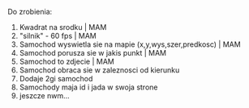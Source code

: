 Do zrobienia:
1. Kwadrat na srodku | MAM
2. "silnik" - 60 fps | MAM
3. Samochod wyswietla sie na mapie (x,y,wys,szer,predkosc) | MAM
4. Samochod porusza sie w jakis punkt | MAM
5. Samochod to zdjecie | MAM
6. Samochod obraca sie w zaleznosci od kierunku
7. Dodaje 2gi samochod
8. Samochody maja id i jada w swoja strone
9. jeszcze nwm...
